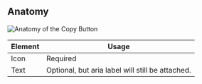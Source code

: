 ## Anatomy

![Anatomy of the Copy Button](/assets/components/copy/copy-button-anatomy.png)

| Element          | Usage                                           |
|------------------|-------------------------------------------------|
| Icon             | Required |
| Text             | Optional, but aria label will still be attached.|
